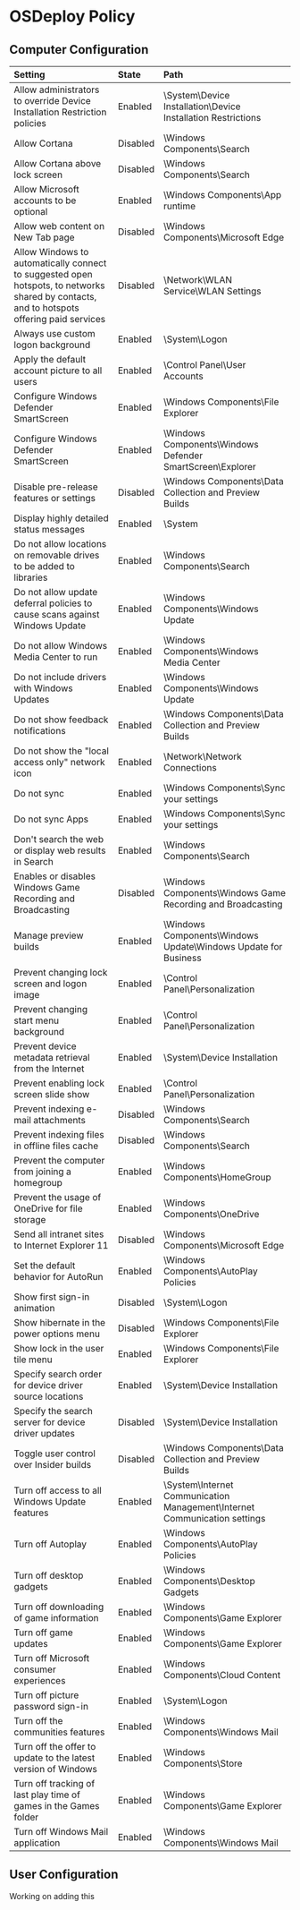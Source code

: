 # OSDeploy Policy

## Computer Configuration

| Setting | State | Path |
| :--- | :--- | :--- |
| Allow administrators to override Device Installation Restriction policies | Enabled | \System\Device Installation\Device Installation Restrictions |
| Allow Cortana | Disabled | \Windows Components\Search |
| Allow Cortana above lock screen | Disabled | \Windows Components\Search |
| Allow Microsoft accounts to be optional | Enabled | \Windows Components\App runtime |
| Allow web content on New Tab page | Disabled | \Windows Components\Microsoft Edge |
| Allow Windows to automatically connect to suggested open hotspots, to networks shared by contacts, and to hotspots offering paid services | Disabled | \Network\WLAN Service\WLAN Settings |
| Always use custom logon background | Enabled | \System\Logon |
| Apply the default account picture to all users | Enabled | \Control Panel\User Accounts |
| Configure Windows Defender SmartScreen | Enabled | \Windows Components\File Explorer |
| Configure Windows Defender SmartScreen | Enabled | \Windows Components\Windows Defender SmartScreen\Explorer |
| Disable pre-release features or settings | Disabled | \Windows Components\Data Collection and Preview Builds |
| Display highly detailed status messages | Enabled | \System |
| Do not allow locations on removable drives to be added to libraries | Enabled | \Windows Components\Search |
| Do not allow update deferral policies to cause scans against Windows Update | Enabled | \Windows Components\Windows Update |
| Do not allow Windows Media Center to run | Enabled | \Windows Components\Windows Media Center |
| Do not include drivers with Windows Updates | Enabled | \Windows Components\Windows Update |
| Do not show feedback notifications | Enabled | \Windows Components\Data Collection and Preview Builds |
| Do not show the "local access only" network icon | Enabled | \Network\Network Connections |
| Do not sync | Enabled | \Windows Components\Sync your settings |
| Do not sync Apps | Enabled | \Windows Components\Sync your settings |
| Don't search the web or display web results in Search | Enabled | \Windows Components\Search |
| Enables or disables Windows Game Recording and Broadcasting | Disabled | \Windows Components\Windows Game Recording and Broadcasting |
| Manage preview builds | Enabled | \Windows Components\Windows Update\Windows Update for Business |
| Prevent changing lock screen and logon image | Enabled | \Control Panel\Personalization |
| Prevent changing start menu background | Enabled | \Control Panel\Personalization |
| Prevent device metadata retrieval from the Internet | Enabled | \System\Device Installation |
| Prevent enabling lock screen slide show | Enabled | \Control Panel\Personalization |
| Prevent indexing e-mail attachments | Disabled | \Windows Components\Search |
| Prevent indexing files in offline files cache | Disabled | \Windows Components\Search |
| Prevent the computer from joining a homegroup | Enabled | \Windows Components\HomeGroup |
| Prevent the usage of OneDrive for file storage | Enabled | \Windows Components\OneDrive |
| Send all intranet sites to Internet Explorer 11 | Disabled | \Windows Components\Microsoft Edge |
| Set the default behavior for AutoRun | Enabled | \Windows Components\AutoPlay Policies |
| Show first sign-in animation | Disabled | \System\Logon |
| Show hibernate in the power options menu | Disabled | \Windows Components\File Explorer |
| Show lock in the user tile menu | Enabled | \Windows Components\File Explorer |
| Specify search order for device driver source locations | Enabled | \System\Device Installation |
| Specify the search server for device driver updates | Disabled | \System\Device Installation |
| Toggle user control over Insider builds | Disabled | \Windows Components\Data Collection and Preview Builds |
| Turn off access to all Windows Update features | Enabled | \System\Internet Communication Management\Internet Communication settings |
| Turn off Autoplay | Enabled | \Windows Components\AutoPlay Policies |
| Turn off desktop gadgets | Enabled | \Windows Components\Desktop Gadgets |
| Turn off downloading of game information | Enabled | \Windows Components\Game Explorer |
| Turn off game updates | Enabled | \Windows Components\Game Explorer |
| Turn off Microsoft consumer experiences | Enabled | \Windows Components\Cloud Content |
| Turn off picture password sign-in | Enabled | \System\Logon |
| Turn off the communities features | Enabled | \Windows Components\Windows Mail |
| Turn off the offer to update to the latest version of Windows | Enabled | \Windows Components\Store |
| Turn off tracking of last play time of games in the Games folder | Enabled | \Windows Components\Game Explorer |
| Turn off Windows Mail application | Enabled | \Windows Components\Windows Mail |

## User Configuration

Working on adding this

